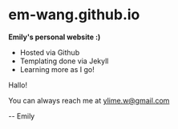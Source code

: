 # em-wang.github.io

**Emily's personal website :)**
- Hosted via Github
- Templating done via Jekyll
- Learning more as I go!

Hallo!

You can always reach me at ylime.w@gmail.com

--
Emily